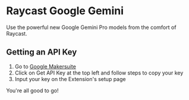 # Raycast Google Gemini

Use the powerful new Google Gemini Pro models from the comfort of Raycast.

## Getting an API Key

1. Go to [Google Makersuite](https://makersuite.google.com/)
2. Click on Get API Key at the top left and follow steps to copy your key
3. Input your key on the Extension's setup page

You're all good to go!